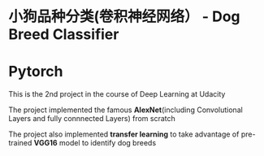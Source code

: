 # 小狗品种分类(卷积神经网络） - Dog Breed Classifier
# Pytorch

This is the 2nd project in the course of Deep Learning at Udacity

The project implemented the famous **AlexNet**(including Convolutional Layers and fully connnected Layers) from scratch 

The project also implemented **transfer learning** to take advantage of pre-trained **VGG16** model to identify dog breeds
